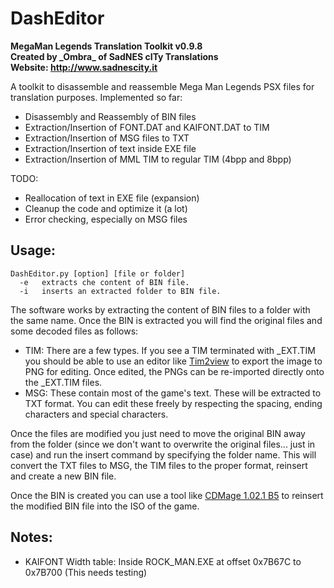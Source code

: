 # DashEditor
**MegaMan Legends Translation Toolkit v0.9.8**  
**Created by \_Ombra_ of SadNES cITy Translations**  
**Website: http://www.sadnescity.it**  

A toolkit to disassemble and reassemble Mega Man Legends PSX files for translation purposes.
Implemented so far:

* Disassembly and Reassembly of BIN files
* Extraction/Insertion of FONT.DAT and KAIFONT.DAT to TIM
* Extraction/Insertion of MSG files to TXT
* Extraction/Insertion of text inside EXE file
* Extraction/Insertion of MML TIM to regular TIM (4bpp and 8bpp)

TODO:

* Reallocation of text in EXE file (expansion)
* Cleanup the code and optimize it (a lot)
* Error checking, especially on MSG files

## Usage:
```
DashEditor.py [option] [file or folder]
  -e   extracts che content of BIN file.
  -i   inserts an extracted folder to BIN file.
```

The software works by extracting the content of BIN files to a folder with the same name. Once the BIN is extracted you
will find the original files and some decoded files as follows:

* TIM: There are a few types. If you see a TIM terminated with _EXT.TIM you should be able to use an editor like
[Tim2view](https://github.com/lab313ru/tim2view/releases "Tim2view Github") to export the image to PNG for editing.
Once edited, the PNGs can be re-imported directly onto the _EXT.TIM files.
* MSG: These contain most of the game's text. These will be extracted to TXT format. You can edit these freely by
respecting the spacing, ending characters and special characters.

Once the files are modified you just need to move the original BIN away from the folder (since we don't want to
overwrite the original files... just in case) and run the insert command by specifying the folder name. This will
convert the TXT files to MSG, the TIM files to the proper format, reinsert and create a new BIN file.

Once the BIN is created you can use a tool like [CDMage 1.02.1 B5](https://www.romhacking.net/utilities/1435/
 "Romhacking.net") to reinsert the modified BIN file into the ISO of the game.
 
## Notes:
 
 - KAIFONT Width table: Inside ROCK_MAN.EXE at offset 0x7B67C to 0x7B700 (This needs testing)
